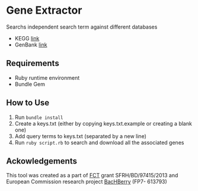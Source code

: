 Gene Extractor
==============

Searchs independent search term against different databases
- KEGG [link](http://www.genome.jp/kegg/kegg2.html)
- GenBank [link](http://www.ncbi.nlm.nih.gov/genbank)

## Requirements

- Ruby runtime environment
- Bundle Gem

## How to Use

1. Run `bundle install`
1. Create a keys.txt (either by copying keys.txt.example or creating a blank one)
1. Add query terms to keys.txt (separated by a new line)
1. Run `ruby script.rb` to search and download all the associated genes

## Ackowledgements

This tool was created as a part of [FCT](www.fct.p) grant SFRH/BD/97415/2013 and European Commission research project [BacHBerry](www.bachberry.eu) (FP7- 613793)
